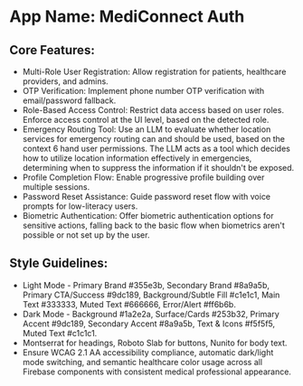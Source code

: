 # **App Name**: MediConnect Auth

## Core Features:

- Multi-Role User Registration: Allow registration for patients, healthcare providers, and admins.
- OTP Verification: Implement phone number OTP verification with email/password fallback.
- Role-Based Access Control: Restrict data access based on user roles. Enforce access control at the UI level, based on the detected role.
- Emergency Routing Tool: Use an LLM to evaluate whether location services for emergency routing can and should be used, based on the context 6 hand user permissions. The LLM acts as a tool which decides how to utilize location information effectively in emergencies, determining when to suppress the information if it shouldn't be exposed.
- Profile Completion Flow: Enable progressive profile building over multiple sessions.
- Password Reset Assistance: Guide password reset flow with voice prompts for low-literacy users.
- Biometric Authentication: Offer biometric authentication options for sensitive actions, falling back to the basic flow when biometrics aren't possible or not set up by the user.

## Style Guidelines:

- Light Mode - Primary Brand #355e3b, Secondary Brand #8a9a5b, Primary CTA/Success #9dc189, Background/Subtle Fill #c1e1c1, Main Text #333333, Muted Text #666666, Error/Alert #ff6b6b.
- Dark Mode - Background #1a2e2a, Surface/Cards #253b32, Primary Accent #9dc189, Secondary Accent #8a9a5b, Text & Icons #f5f5f5, Muted Text #c1c1c1.
- Montserrat for headings, Roboto Slab for buttons, Nunito for body text.
- Ensure WCAG 2.1 AA accessibility compliance, automatic dark/light mode switching, and semantic healthcare color usage across all Firebase components with consistent medical professional appearance.